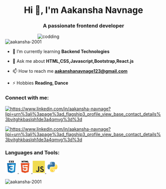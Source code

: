 <h1 align="center">Hi 👋, I'm Aakansha Navnage</h1>
<h3 align="center">A passionate frontend developer</h3>
<img src="https://cdn2.iconfinder.com/data/icons/professions-vivid-vol-2/256/Programmer_Female-1024.png" alt="codding" align="right" width="400" />


<p align="left"> <img src="https://komarev.com/ghpvc/?username=aakansha-2001&label=Profile%20views&color=0e75b6&style=flat" alt="aakansha-2001" /> </p>

- 🌱 I’m currently learning **Backend Technologies**

- 💬 Ask me about **HTML,CSS,Javascript,Bootstrap,React.js**

- 📫 How to reach me **aakanshanavnage123@gmail.com**

- ⚡ Hobbies **Reading, Dance**

<h3 align="left">Connect with me:</h3>
<p align="left">
<a href="https://linkedin.com/in/https://www.linkedin.com/in/aakansha-navnage?lipi=urn%3ali%3apage%3ad_flagship3_profile_view_base_contact_details%3bvitghkbaslqh1de3a4qmvg%3d%3d" target="blank"><img align="center" src="https://raw.githubusercontent.com/rahuldkjain/github-profile-readme-generator/master/src/images/icons/Social/linked-in-alt.svg" alt="https://www.linkedin.com/in/aakansha-navnage?lipi=urn%3ali%3apage%3ad_flagship3_profile_view_base_contact_details%3bvitghkbaslqh1de3a4qmvg%3d%3d" height="30" width="40" /></a>

<a href="https://linkedin.com/in/https://www.linkedin.com/in/aakansha-navnage?lipi=urn%3ali%3apage%3ad_flagship3_profile_view_base_contact_details%3bvitghkbaslqh1de3a4qmvg%3d%3d" target="blank"><img align="center" src="https://raw.githubusercontent.com/rahuldkjain/github-profile-readme-generator/master/src/images/icons/Social/linked-in-alt.svg" alt="https://www.linkedin.com/in/aakansha-navnage?lipi=urn%3ali%3apage%3ad_flagship3_profile_view_base_contact_details%3bvitghkbaslqh1de3a4qmvg%3d%3d" height="30" width="40" /></a>

  
</p>

<h3 align="left">Languages and Tools:</h3>
<p align="left"> <a href="https://www.w3schools.com/css/" target="_blank" rel="noreferrer"> <img src="https://raw.githubusercontent.com/devicons/devicon/master/icons/css3/css3-original-wordmark.svg" alt="css3" width="40" height="40"/> </a> <a href="https://www.w3.org/html/" target="_blank" rel="noreferrer"> <img src="https://raw.githubusercontent.com/devicons/devicon/master/icons/html5/html5-original-wordmark.svg" alt="html5" width="40" height="40"/> </a> <a href="https://developer.mozilla.org/en-US/docs/Web/JavaScript" target="_blank" rel="noreferrer"> <img src="https://raw.githubusercontent.com/devicons/devicon/master/icons/javascript/javascript-original.svg" alt="javascript" width="40" height="40"/> </a> <a href="https://www.python.org" target="_blank" rel="noreferrer"> <img src="https://raw.githubusercontent.com/devicons/devicon/master/icons/python/python-original.svg" alt="python" width="40" height="40"/> </a> </p>

<p><img align="center" src="https://github-readme-stats.vercel.app/api/top-langs?username=aakansha-2001&show_icons=true&locale=en&layout=compact" alt="aakansha-2001" /></p>
